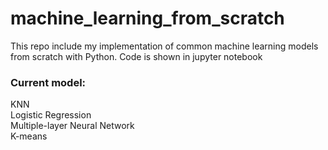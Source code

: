 # machine_learning_from_scratch

This repo include my implementation of common machine learning models from scratch with Python. Code is shown in jupyter notebook<br>

### Current model:<br>
KNN<br>
Logistic Regression<br>
Multiple-layer Neural Network<br>
K-means<br>
